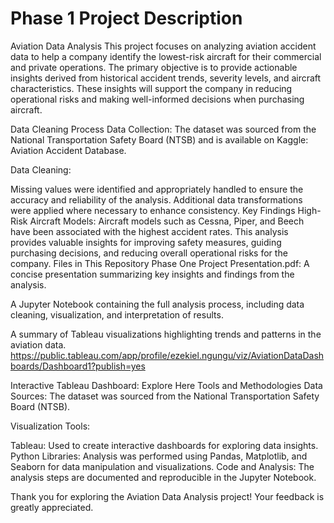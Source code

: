 # Phase 1 Project Description


Aviation Data Analysis This project focuses on analyzing aviation accident data to help a company identify the lowest-risk aircraft for their commercial and private operations. The primary objective is to provide actionable insights derived from historical accident trends, severity levels, and aircraft characteristics. These insights will support the company in reducing operational risks and making well-informed decisions when purchasing aircraft.

Data Cleaning Process Data Collection: The dataset was sourced from the National Transportation Safety Board (NTSB) and is available on Kaggle: Aviation Accident Database.

Data Cleaning:

Missing values were identified and appropriately handled to ensure the accuracy and reliability of the analysis. Additional data transformations were applied where necessary to enhance consistency. Key Findings High-Risk Aircraft Models: Aircraft models such as Cessna, Piper, and Beech have been associated with the highest accident rates. This analysis provides valuable insights for improving safety measures, guiding purchasing decisions, and reducing overall operational risks for the company. Files in This Repository Phase One Project Presentation.pdf: A concise presentation summarizing key insights and findings from the analysis.

A Jupyter Notebook containing the full analysis process, including data cleaning, visualization, and interpretation of results.

A summary of Tableau visualizations highlighting trends and patterns in the aviation data. https://public.tableau.com/app/profile/ezekiel.ngungu/viz/AviationDataDashboards/Dashboard1?publish=yes

Interactive Tableau Dashboard: Explore Here Tools and Methodologies Data Sources: The dataset was sourced from the National Transportation Safety Board (NTSB).

Visualization Tools:

Tableau: Used to create interactive dashboards for exploring data insights. Python Libraries: Analysis was performed using Pandas, Matplotlib, and Seaborn for data manipulation and visualizations. Code and Analysis: The analysis steps are documented and reproducible in the Jupyter Notebook.

Thank you for exploring the Aviation Data Analysis project! Your feedback is greatly appreciated.

